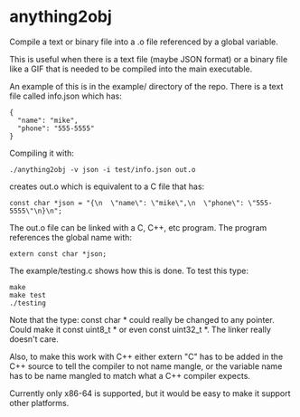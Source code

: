 # anything2obj

Compile a text or binary file into a .o file referenced by a global
variable.

This is useful when there is a text file (maybe JSON format) or a binary
file like a GIF that is needed to be compiled into the main executable.

An example of this is in the example/ directory of the repo. There
is a text file called info.json which has:

    {
      "name": "mike",
      "phone": "555-5555"
    }

Compiling it with:

    ./anything2obj -v json -i test/info.json out.o

creates out.o which is equivalent to a C file that has:

    const char *json = "{\n  \"name\": \"mike\",\n  \"phone\": \"555-5555\"\n}\n";

The out.o file can be linked with a C, C++, etc program. The program
references the global name with:

    extern const char *json;

The example/testing.c shows how this is done. To test this type:

    make
    make test
    ./testing

Note that the type: const char * could really be changed to any pointer.
Could make it const uint8_t * or even const uint32_t *. The linker really
doesn't care.

Also, to make this work with C++ either extern "C" has to be added in
the C++ source to tell the compiler to not name mangle, or the variable
name has to be name mangled to match what a C++ compiler expects.

Currently only x86-64 is supported, but it would be easy to make it
support other platforms.

